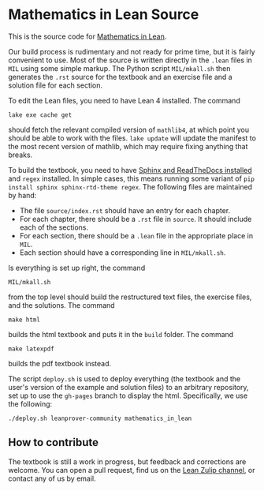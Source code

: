 
Mathematics in Lean Source
==========================

This is the source code for
[Mathematics in Lean](https://leanprover-community.github.io/mathematics_in_lean/).

Our build process is rudimentary and not ready for prime time, but it is fairly
convenient to use. Most of the source is written directly in the `.lean` files
in `MIL` using some simple markup. The Python script
`MIL/mkall.sh` then generates the `.rst` source for the textbook and
an exercise file and a solution file for each section.

To edit the Lean files, you need to have Lean 4 installed. The command
```
lake exe cache get
```
should fetch the relevant compiled version of `mathlib4`, at which point
you should be able to work with the files. `lake update` will update the manifest
to the most recent version of mathlib, which may require fixing anything that breaks.

To build the textbook, you need to have
[Sphinx and ReadTheDocs installed](https://sphinx-rtd-tutorial.readthedocs.io/en/latest/install.html)
and `regex` installed. In simple cases, this means running some variant of `pip install sphinx sphinx-rtd-theme regex`.
The following files are maintained by hand:
- The file `source/index.rst` should have an entry for each chapter.
- For each chapter, there should be a `.rst` file in `source`. It should include
  each of the sections.
- For each section, there should be a `.lean` file in the appropriate place
  in `MIL`.
- Each section should have a corresponding line in `MIL/mkall.sh`.

Is everything is set up right, the command
```
MIL/mkall.sh
```
from the top level should build the restructured text files, the exercise files,
and the solutions. The command
```
make html
```
builds the html textbook and puts it in the `build` folder. The command
```
make latexpdf
```
builds the pdf textbook instead.

The script `deploy.sh` is used to deploy everything (the textbook and the
user's version of the example and solution files) to an arbitrary repository, set up to use the `gh-pages` branch
to display the html. Specifically, we use the following:
```
./deploy.sh leanprover-community mathematics_in_lean
```

## How to contribute

The textbook is still a work in progress, but feedback and corrections are welcome.
You can open a pull request, find us on the [Lean Zulip channel](https://leanprover.zulipchat.com/), or contact any of us by email.
